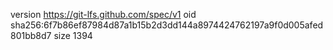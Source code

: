 version https://git-lfs.github.com/spec/v1
oid sha256:6f7b86ef87984d87a1b15b2d3dd144a8974424762197a9f0d005afed801bb8d7
size 1394
